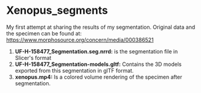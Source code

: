 # Xenopus_segments
My first attempt at sharing the results of my segmentation. Original data and the specimen can be found at:
https://www.morphosource.org/concern/media/000386521

1. **UF-H-158477_Segmentation.seg.nrrd:** is the segmentation file in Slicer's format
2. **UF-H-158477_Segmentation-models.gltf:** Contains the 3D models exported from this segmentation in glTF format.
3. **xenopus.mp4:** Is a colored volume rendering of the specimen after segmentation.
   

